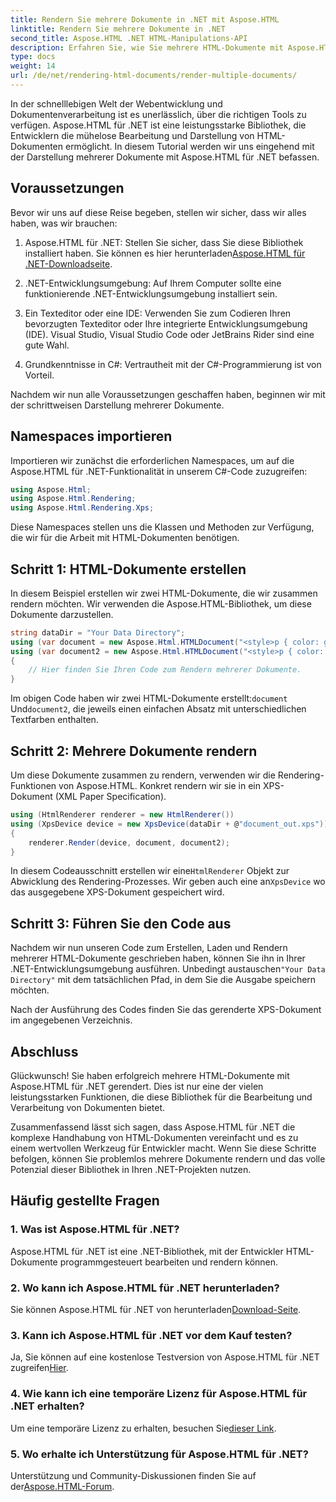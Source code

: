 ```yaml
---
title: Rendern Sie mehrere Dokumente in .NET mit Aspose.HTML
linktitle: Rendern Sie mehrere Dokumente in .NET
second_title: Aspose.HTML .NET HTML-Manipulations-API
description: Erfahren Sie, wie Sie mehrere HTML-Dokumente mit Aspose.HTML für .NET rendern. Steigern Sie Ihre Fähigkeiten zur Dokumentenverarbeitung mit dieser leistungsstarken Bibliothek.
type: docs
weight: 14
url: /de/net/rendering-html-documents/render-multiple-documents/
---
```

In der schnelllebigen Welt der Webentwicklung und Dokumentenverarbeitung ist es unerlässlich, über die richtigen Tools zu verfügen. Aspose.HTML für .NET ist eine leistungsstarke Bibliothek, die Entwicklern die mühelose Bearbeitung und Darstellung von HTML-Dokumenten ermöglicht. In diesem Tutorial werden wir uns eingehend mit der Darstellung mehrerer Dokumente mit Aspose.HTML für .NET befassen.

## Voraussetzungen

Bevor wir uns auf diese Reise begeben, stellen wir sicher, dass wir alles haben, was wir brauchen:

1.  Aspose.HTML für .NET: Stellen Sie sicher, dass Sie diese Bibliothek installiert haben. Sie können es hier herunterladen[Aspose.HTML für .NET-Downloadseite](https://releases.aspose.com/html/net/).

2. .NET-Entwicklungsumgebung: Auf Ihrem Computer sollte eine funktionierende .NET-Entwicklungsumgebung installiert sein.

3. Ein Texteditor oder eine IDE: Verwenden Sie zum Codieren Ihren bevorzugten Texteditor oder Ihre integrierte Entwicklungsumgebung (IDE). Visual Studio, Visual Studio Code oder JetBrains Rider sind eine gute Wahl.

4. Grundkenntnisse in C#: Vertrautheit mit der C#-Programmierung ist von Vorteil.

Nachdem wir nun alle Voraussetzungen geschaffen haben, beginnen wir mit der schrittweisen Darstellung mehrerer Dokumente.

## Namespaces importieren

Importieren wir zunächst die erforderlichen Namespaces, um auf die Aspose.HTML für .NET-Funktionalität in unserem C#-Code zuzugreifen:

```csharp
using Aspose.Html;
using Aspose.Html.Rendering;
using Aspose.Html.Rendering.Xps;
```

Diese Namespaces stellen uns die Klassen und Methoden zur Verfügung, die wir für die Arbeit mit HTML-Dokumenten benötigen.

## Schritt 1: HTML-Dokumente erstellen

In diesem Beispiel erstellen wir zwei HTML-Dokumente, die wir zusammen rendern möchten. Wir verwenden die Aspose.HTML-Bibliothek, um diese Dokumente darzustellen.

```csharp
string dataDir = "Your Data Directory";
using (var document = new Aspose.Html.HTMLDocument("<style>p { color: green; }</style><p>my first paragraph</p>", @"c:\work\"))
using (var document2 = new Aspose.Html.HTMLDocument("<style>p { color: blue; }</style><p>my first paragraph</p>", @"c:\work\"))
{
    // Hier finden Sie Ihren Code zum Rendern mehrerer Dokumente.
}
```

 Im obigen Code haben wir zwei HTML-Dokumente erstellt:`document` Und`document2`, die jeweils einen einfachen Absatz mit unterschiedlichen Textfarben enthalten.

## Schritt 2: Mehrere Dokumente rendern

Um diese Dokumente zusammen zu rendern, verwenden wir die Rendering-Funktionen von Aspose.HTML. Konkret rendern wir sie in ein XPS-Dokument (XML Paper Specification).

```csharp
using (HtmlRenderer renderer = new HtmlRenderer())
using (XpsDevice device = new XpsDevice(dataDir + @"document_out.xps"))
{
    renderer.Render(device, document, document2);
}
```

 In diesem Codeausschnitt erstellen wir eine`HtmlRenderer` Objekt zur Abwicklung des Rendering-Prozesses. Wir geben auch eine an`XpsDevice` wo das ausgegebene XPS-Dokument gespeichert wird.

## Schritt 3: Führen Sie den Code aus

 Nachdem wir nun unseren Code zum Erstellen, Laden und Rendern mehrerer HTML-Dokumente geschrieben haben, können Sie ihn in Ihrer .NET-Entwicklungsumgebung ausführen. Unbedingt austauschen`"Your Data Directory"` mit dem tatsächlichen Pfad, in dem Sie die Ausgabe speichern möchten.

Nach der Ausführung des Codes finden Sie das gerenderte XPS-Dokument im angegebenen Verzeichnis.

## Abschluss
Glückwunsch! Sie haben erfolgreich mehrere HTML-Dokumente mit Aspose.HTML für .NET gerendert. Dies ist nur eine der vielen leistungsstarken Funktionen, die diese Bibliothek für die Bearbeitung und Verarbeitung von Dokumenten bietet.

Zusammenfassend lässt sich sagen, dass Aspose.HTML für .NET die komplexe Handhabung von HTML-Dokumenten vereinfacht und es zu einem wertvollen Werkzeug für Entwickler macht. Wenn Sie diese Schritte befolgen, können Sie problemlos mehrere Dokumente rendern und das volle Potenzial dieser Bibliothek in Ihren .NET-Projekten nutzen.

## Häufig gestellte Fragen

### 1. Was ist Aspose.HTML für .NET?
Aspose.HTML für .NET ist eine .NET-Bibliothek, mit der Entwickler HTML-Dokumente programmgesteuert bearbeiten und rendern können.

### 2. Wo kann ich Aspose.HTML für .NET herunterladen?
 Sie können Aspose.HTML für .NET von herunterladen[Download-Seite](https://releases.aspose.com/html/net/).

### 3. Kann ich Aspose.HTML für .NET vor dem Kauf testen?
 Ja, Sie können auf eine kostenlose Testversion von Aspose.HTML für .NET zugreifen[Hier](https://releases.aspose.com/).

### 4. Wie kann ich eine temporäre Lizenz für Aspose.HTML für .NET erhalten?
 Um eine temporäre Lizenz zu erhalten, besuchen Sie[dieser Link](https://purchase.aspose.com/temporary-license/).

### 5. Wo erhalte ich Unterstützung für Aspose.HTML für .NET?
 Unterstützung und Community-Diskussionen finden Sie auf der[Aspose.HTML-Forum](https://forum.aspose.com/).

